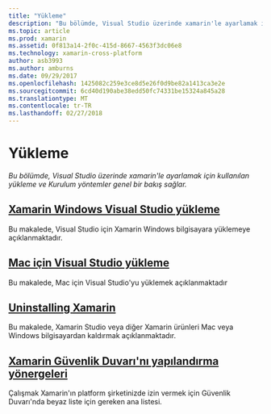 ```yaml
---
title: "Yükleme"
description: "Bu bölümde, Visual Studio üzerinde xamarin'le ayarlamak için kullanılan yükleme ve Kurulum yöntemler genel bir bakış sağlar."
ms.topic: article
ms.prod: xamarin
ms.assetid: 0f813a14-2f0c-415d-8667-4563f3dc06e8
ms.technology: xamarin-cross-platform
author: asb3993
ms.author: amburns
ms.date: 09/29/2017
ms.openlocfilehash: 1425082c259e3ce8d5e26f0d9be82a1413ca3e2e
ms.sourcegitcommit: 6cd40d190abe38edd50fc74331be15324a845a28
ms.translationtype: MT
ms.contentlocale: tr-TR
ms.lasthandoff: 02/27/2018
---
```

# <a name="installation"></a>Yükleme

_Bu bölümde, Visual Studio üzerinde xamarin'le ayarlamak için kullanılan yükleme ve Kurulum yöntemler genel bir bakış sağlar._

##  <a name="installing-xamarin-in-visual-studio-on-windowscross-platformget-startedinstallationwindowsmd"></a>[Xamarin Windows Visual Studio yükleme](~/cross-platform/get-started/installation/windows.md)

Bu makalede, Visual Studio için Xamarin Windows bilgisayara yüklemeye açıklanmaktadır.

##  <a name="installing-visual-studio-for-macvisualstudiomacinstallation"></a>[Mac için Visual Studio yükleme](/visualstudio/mac/installation/)

Bu makalede, Mac için Visual Studio'yu yüklemek açıklanmaktadır

##  <a name="uninstalling-xamarincross-platformget-startedinstallationuninstalling-xamarinmd"></a>[Uninstalling Xamarin](~/cross-platform/get-started/installation/uninstalling-xamarin.md)

Bu makalede, Xamarin Studio veya diğer Xamarin ürünleri Mac veya Windows bilgisayardan kaldırmak açıklanmaktadır.

##  <a name="xamarin-firewall-configuration-instructionsfirewallmd"></a>[Xamarin Güvenlik Duvarı'nı yapılandırma yönergeleri](firewall.md)

Çalışmak Xamarin'ın platform şirketinizde izin vermek için Güvenlik Duvarı'nda beyaz liste için gereken ana listesi.